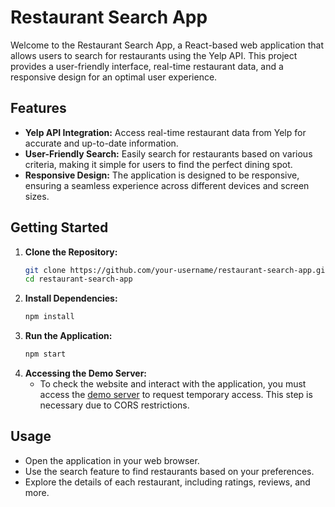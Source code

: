 # Restaurant Search App

Welcome to the Restaurant Search App, a React-based web application that allows users to search for restaurants using the Yelp API. This project provides a user-friendly interface, real-time restaurant data, and a responsive design for an optimal user experience.

## Features

- **Yelp API Integration:** Access real-time restaurant data from Yelp for accurate and up-to-date information.
- **User-Friendly Search:** Easily search for restaurants based on various criteria, making it simple for users to find the perfect dining spot.
- **Responsive Design:** The application is designed to be responsive, ensuring a seamless experience across different devices and screen sizes.

## Getting Started

1. **Clone the Repository:**
   ```bash
   git clone https://github.com/your-username/restaurant-search-app.git
   cd restaurant-search-app
   ```
2. **Install Dependencies:**
   ```bash
   npm install
   ```
3. **Run the Application:**
   ```bash
   npm start
   ```
4. **Accessing the Demo Server:**
   - To check the website and interact with the application, you must access the [demo server](https://cors-anywhere.herokuapp.com/corsdemo) to request temporary access. This step is necessary due to CORS restrictions.

## Usage

- Open the application in your web browser.
- Use the search feature to find restaurants based on your preferences.
- Explore the details of each restaurant, including ratings, reviews, and more.   
